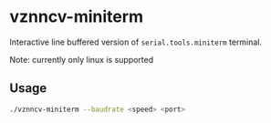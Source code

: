 # vznncv-miniterm

Interactive line buffered version of `serial.tools.miniterm` terminal.

Note: currently only linux is supported

## Usage

```sh
./vznncv-miniterm --baudrate <speed> <port>
```
